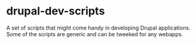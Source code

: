 # drupal-dev-scripts
A set of scripts that might come handy in developing Drupal applications. Some of the scripts are generic and can be tweeked for any webapps.
